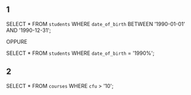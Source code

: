 ## 1

SELECT \*
FROM `students`
WHERE `date_of_birth`
BETWEEN '1990-01-01'
AND '1990-12-31';

OPPURE

SELECT \*
FROM `students`
WHERE `date_of_birth` = '1990%';

## 2

SELECT \*
FROM `courses`
WHERE `cfu` > '10';
